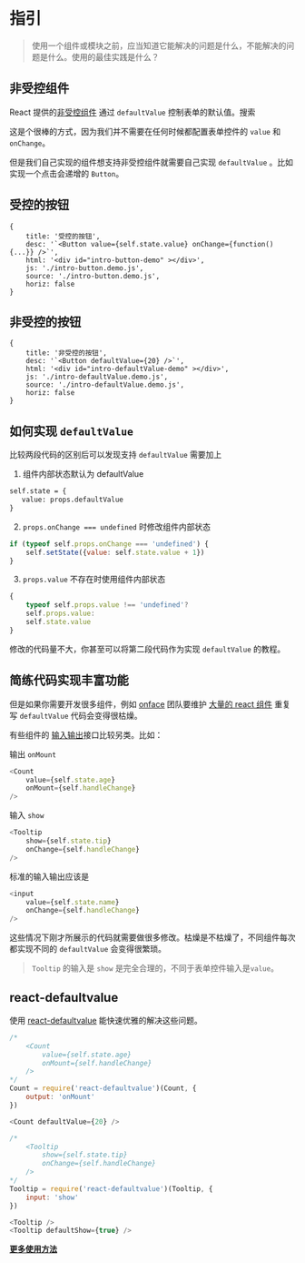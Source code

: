 # 指引

> 使用一个组件或模块之前，应当知道它能解决的问题是什么，不能解决的问题是什么。使用的最佳实践是什么？


## 非受控组件

React 提供的[非受控组件](https://doc.react-china.org/docs/uncontrolled-components.html) 通过 `defaultValue` 控制表单的默认值。搜索

这是个很棒的方式，因为我们并不需要在任何时候都配置表单控件的 `value` 和 `onChange`。

但是我们自己实现的组件想支持非受控组件就需要自己实现 `defaultValue` 。比如实现一个点击会递增的 `Button`。

## 受控的按钮

````code
{
    title: '受控的按钮',
    desc: '`<Button value={self.state.value} onChange={function(){...}} />`',
    html: '<div id="intro-button-demo" ></div>',
    js: './intro-button.demo.js',
    source: './intro-button.demo.js',
    horiz: false
}
````

## 非受控的按钮

````code
{
    title: '非受控的按钮',
    desc: '`<Button defaultValue={20} />`',
    html: '<div id="intro-defaultValue-demo" ></div>',
    js: './intro-defaultValue.demo.js',
    source: './intro-defaultValue.demo.js',
    horiz: false
}
````

## 如何实现 `defaultValue`

比较两段代码的区别后可以发现支持 `defaultValue` 需要加上

1. 组件内部状态默认为 defaultValue

```diff
self.state = {
   value: props.defaultValue
}
```

2. `props.onChange === undefined` 时修改组件内部状态

```js
if (typeof self.props.onChange === 'undefined') {
    self.setState({value: self.state.value + 1})
}
```

3. `props.value` 不存在时使用组件内部状态

```js
{
    typeof self.props.value !== 'undefined'?
    self.props.value:
    self.state.value
}
```

修改的代码量不大，你甚至可以将第二段代码作为实现 `defaultValue` 的教程。

## 简练代码实现丰富功能

但是如果你需要开发很多组件，例如 [onface](https://onface.live/) 团队要维护 [大量的 react 组件](https://onface.live/react.html) 重复写 `defaultValue` 代码会变得很枯燥。


有些组件的 [输入输出](http://onface.live/component-spec/react/input-output.html)接口比较另类。比如：

输出 `onMount`
```js
<Count
    value={self.state.age}
    onMount={self.handleChange}
/>
```

输入 `show`
```js
<Tooltip
    show={self.state.tip}
    onChange={self.handleChange}
/>
```

标准的输入输出应该是

```js
<input
    value={self.state.name}
    onChange={self.handleChange}
/>
```

这些情况下刚才所展示的代码就需要做很多修改。枯燥是不枯燥了，不同组件每次都实现不同的 `defaultValue` 会变得很繁琐。

> `Tooltip` 的输入是 `show` 是完全合理的，不同于表单控件输入是`value`。


## react-defaultvalue

使用 [react-defaultvalue](http://onface.live/react-defaultvalue) 能快速优雅的解决这些问题。

```js
/*
    <Count
        value={self.state.age}
        onMount={self.handleChange}
    />
*/
Count = require('react-defaultvalue')(Count, {
    output: 'onMount'
})
```
```js
<Count defaultValue={20} />
```

```js
/*
    <Tooltip
        show={self.state.tip}
        onChange={self.handleChange}
    />
*/
Tooltip = require('react-defaultvalue')(Tooltip, {
    input: 'show'
})
```
```js
<Tooltip />
<Tooltip defaultShow={true} />
```

**[更多使用方法](./README.md)**

